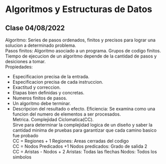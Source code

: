 # Algoritmos y Estructuras de Datos
## Clase 04/08/2022
Algoritmo: Series de pasos ordenados, finitos y precisos para lograr una solucion a determinado problema.<br>
Pasos finitos: Algoritmo asociado a un programa. Grupos de codigo finitos.<br>
Tiempo de ejecucion de un algoritmo depende de la cantidad de pasos y desiciones a tomar.<br>
Propiedades:
* Especificacion precisa de la entrada.
* Especificacion precisa de cada instruccion.
* Exactitud y correccion.
* Etapas bien definidas y concretas.
* Numeros finitos de pasos.
* Un algoritmo debe terminar.
* Descripcion del resultado o efecto.
Eficiencia: Se examina como una funcion del numero de elementos a ser procesados.<br>
Metrica. Complejidad Ciclomatica(CC).<br>
Sirve para determinar la complejidad logica de un diseño y saber la cantidad minima de pruebas para garantizar que cada camino basico fue probado<br>
CC = Regiones + 1 Regiones: Areas cerradas del codigo<br>
CC = Nodos Predicados +1 Nodos predicados: Grado de salida 2<br>
CC = Aristas - Nodos + 2  Aristas: Todas las flechas  Nodos: Todos los simbolos<br>
